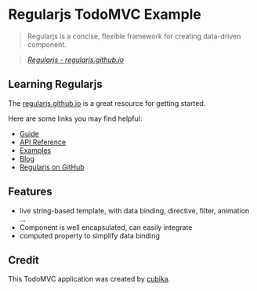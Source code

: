 # Regularjs TodoMVC Example

> Regularjs is a concise, flexible framework for creating data-driven component.

> _[Regularjs - regularjs.github.io](regularjs.github.io)_


## Learning Regularjs

The [regularjs.github.io](http://regularjs.github.io) is a great resource for getting started.

Here are some links you may find helpful:

* [Guide](http://regularjs.github.io/guide/en/index.html)
* [API Reference](http://regularjs.github.io/guide/en/introduct/index.html)
* [Examples](http://regularjs.github.io/example/markdown.html)
* [Blog](http://regularjs.github.io/blog/)
* [Regularjs on GitHub](https://github.com/regularjs/regular)


## Features

* live string-based template, with data binding, directive, filter, animation ...
* Component is well encapsulated, can easily integrate
* computed property to simplify data binding

## Credit

This TodoMVC application was created by [cubika](https://github.com/cubika).
